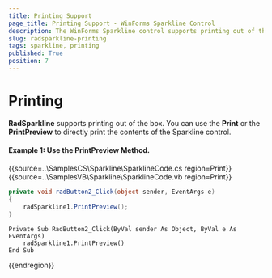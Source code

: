```yaml
---
title: Printing Support
page_title: Printing Support - WinForms Sparkline Control
description: The WinForms Sparkline control supports printing out of the box by the Print or the PrintPreview methods.
slug: radsparkline-printing
tags: sparkline, printing 
published: True
position: 7
---
```


# Printing

__RadSparkline__ supports printing out of the box. You can use the __Print__ or the __PrintPreview__ to directly print the contents of the Sparkline control.

#### Example 1: Use the PrintPreview Method.

{{source=..\SamplesCS\Sparkline\SparklineCode.cs region=Print}} 
{{source=..\SamplesVB\Sparkline\SparklineCode.vb region=Print}}
````C#
private void radButton2_Click(object sender, EventArgs e)
{
    radSparkline1.PrintPreview();
}

````
````VB.NET
Private Sub RadButton2_Click(ByVal sender As Object, ByVal e As EventArgs)
    radSparkline1.PrintPreview()
End Sub

````
 

{{endregion}} 